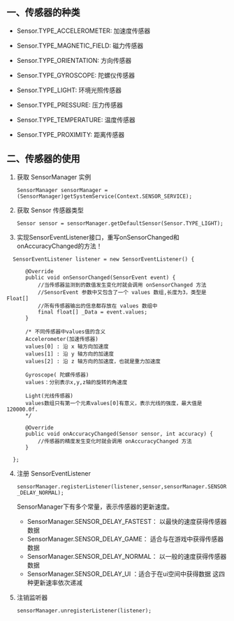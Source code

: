 ## 一、传感器的种类

+ Sensor.TYPE_ACCELEROMETER: 加速度传感器

+ Sensor.TYPE_MAGNETIC_FIELD: 磁力传感器

+ Sensor.TYPE_ORIENTATION: 方向传感器

+ Sensor.TYPE_GYROSCOPE: 陀螺仪传感器

+ Sensor.TYPE_LIGHT: 环境光照传感器

+ Sensor.TYPE_PRESSURE: 压力传感器

+ Sensor.TYPE_TEMPERATURE: 温度传感器

+ Sensor.TYPE_PROXIMITY: 距离传感器

## 二、传感器的使用

1. 获取 SensorManager 实例

    `SensorManager sensorManager = (SensorManager)getSystemService(Context.SENSOR_SERVICE);`
  
2. 获取 Sensor 传感器类型

    `Sensor sensor = sensorManager.getDefaultSensor(Sensor.TYPE_LIGHT);`
  
3. 实现SensorEventListener接口，重写onSensorChanged和onAccuracyChanged的方法！
```
  SensorEventListener listener = new SensorEventListener() { 
  
      @Override 
      public void onSensorChanged(SensorEvent event) { 
          //当传感器监测到的数值发生变化时就会调用 onSensorChanged 方法 
          //SensorEvent 参数中又包含了一个 values 数组,长度为3，类型是Float[]
          //所有传感器输出的信息都存放在 values 数组中
          final float[] _Data = event.values;
      } 
      
      /* 不同传感器中values值的含义
      Accelerometer(加速传感器)
      values[0] : 沿 x 轴方向加速度
      values[1] : 沿 y 轴方向的加速度
      values[2] : 沿 z 轴方向的加速度，也就是重力加速度
  
      Gyroscope( 陀螺传感器)
      values：分别表示x,y,z轴的旋转的角速度

      Light(光线传感器)
      values数组只有第一个元素values[0]有意义，表示光线的强度，最大值是120000.0f.
      */
      
      @Override 
      public void onAccuracyChanged(Sensor sensor, int accuracy) { 
          //传感器的精度发生变化时就会调用 onAccuracyChanged 方法 
      } 
      
  };
```

4. 注册 SensorEventListener

    `sensorManager.registerListener(listener,sensor,sensorManager.SENSOR_DELAY_NORMAL);`
    
    SensorManager下有多个常量，表示传感器的更新速度。

    + SensorManager.SENSOR_DELAY_FASTEST： 以最快的速度获得传感器数据
    + SensorManager.SENSOR_DELAY_GAME： 适合与在游戏中获得传感器数据
    + SensorManager.SENSOR_DELAY_NORMAL： 以一般的速度获得传感器数据
    + SensorManager.SENSOR_DELAY_UI ：适合于在ui空间中获得数据
    这四种更新速率依次递减

5. 注销监听器

    `sensorManager.unregisterListener(listener);`


